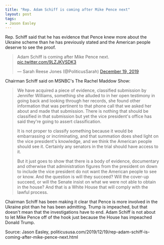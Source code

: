 ```yaml
---
title: "Rep. Adam Schiff is coming after Mike Pence next"
layout: post
tags:
- Jason Easley
---
```


Rep. Schiff said that he has evidence that Pence knew more about the Ukraine scheme than he has previously stated and the American people deserve to see the proof.

<blockquote class="twitter-tweet"><p lang="en" dir="ltr">Adam Schiff is coming after Mike Pence next. <a href="https://t.co/9LZJKVSDK3">pic.twitter.com/9LZJKVSDK3</a></p>&mdash; Sarah Reese Jones (@PoliticusSarah) <a href="https://twitter.com/PoliticusSarah/status/1207511598941835264?ref_src=twsrc%5Etfw">December 19, 2019</a></blockquote> <script async src="https://platform.twitter.com/widgets.js" charset="utf-8"></script>

Chairman Schiff said on MSNBC's The Rachel Maddow Show:

> We have acquired a piece of evidence, classified submission by Jennifer Williams, something she alluded to in her open testimony in going back and looking through her records, she found other information that was pertinent to that phone call that we asked her about and made that submission. There is nothing that should be classified in that submission but yet the vice president's office has said they're going to assert classification.
>
> It is not proper to classify something because it would be embarrassing or incriminating, and that summation does shed light on the vice president's knowledge, and we think the American people should see it. Certainly any senators in the trial should have access to it.
>
> But it just goes to show that there is a body of evidence, documentary and otherwise that administration figures from the president on down to include the vice president do not want the American people to see or know. And the question is will they succeed? Will the cover-up succeed, or will the Senate insist on what we were not able to obtain in the house? And that is a White House that will comply with the lawful process.

Chairman Schiff has been making it clear that Pence is more involved in the Ukraine plot than he has been admitting. Trump is impeached, but that doesn't mean that the investigations have to end. Adam Schiff is not about to let Mike Pence off of the hook just because the House has impeached Donald Trump.

Source: Jason Easley, politicususa.com/2019/12/19/rep-adam-schiff-is-coming-after-mike-pence-next.html
